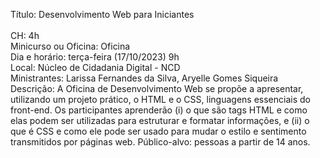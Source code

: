 Título: Desenvolvimento Web para Iniciantes<br><br>
CH: 4h<br>
Minicurso ou Oficina: Oficina<br>
Dia e horário: terça-feira (17/10/2023)  9h<br>
Local: Núcleo de Cidadania Digital - NCD<br>
Ministrantes: Larissa Fernandes da Silva, Aryelle Gomes Siqueira<br>
Descrição: A Oficina de Desenvolvimento Web se propõe a apresentar, utilizando um projeto prático, o HTML e o CSS, linguagens essenciais do front-end. Os participantes aprenderão (i) o que são tags HTML e como elas podem ser utilizadas para estruturar e formatar informações, e (ii) o que é  CSS e como ele pode ser usado para mudar o estilo e sentimento transmitidos por páginas web. Público-alvo: pessoas a partir de 14 anos.<br>
